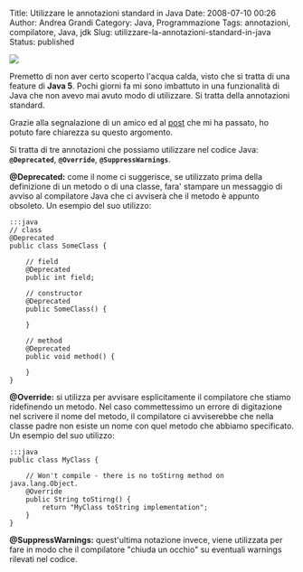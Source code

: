 Title: Utilizzare le annotazioni standard in Java
Date: 2008-07-10 00:26
Author: Andrea Grandi
Category: Java, Programmazione
Tags: annotazioni, compilatore, Java, jdk
Slug: utilizzare-la-annotazioni-standard-in-java
Status: published

[![]({static}/images/2008/07/java_logo.jpg)]()

Premetto di non aver certo scoperto l'acqua calda, visto che si tratta di una feature di
**Java 5**. Pochi giorni fa mi sono imbattuto in una funzionalità di
Java che non avevo mai avuto modo di utilizzare. Si tratta della
annotazioni standard.

Grazie alla segnalazione di un amico ed al [post](http://www.javalobby.org/java/forums/t17297) che mi ha passato,
ho potuto fare chiarezza su questo argomento.

Si tratta di tre annotazioni che possiamo utilizzare nel codice Java:
**`@Deprecated`**, **`@Override`**, **`@SuppressWarnings`**.

**@Deprecated:** come il nome ci suggerisce, se utilizzato prima della
definizione di un metodo o di una classe, fara' stampare un messaggio di
avviso al compilatore Java che ci avviserà che il metodo è appunto
obsoleto. Un esempio del suo utilizzo:

    :::java
    // class
    @Deprecated  
    public class SomeClass {

        // field  
        @Deprecated
        public int field;

        // constructor  
        @Deprecated  
        public SomeClass() {

        }

        // method
        @Deprecated  
        public void method() {

        }  
    }

**@Override:** si utilizza per avvisare esplicitamente il compilatore
che stiamo ridefinendo un metodo. Nel caso commettessimo un errore di
digitazione nel scrivere il nome del metodo, il compilatore ci
avviserebbe che nella classe padre non esiste un nome con quel metodo
che abbiamo specificato. Un esempio del suo utilizzo:

    :::java
    public class MyClass {

        // Won't compile - there is no toStirng method on java.lang.Object.  
        @Override  
        public String toStirng() {  
            return "MyClass toString implementation";  
        }  
    }  

**@SuppressWarnings:** quest'ultima notazione invece, viene utilizzata
per fare in modo che il compilatore "chiuda un occhio" su eventuali
warnings rilevati nel codice.
